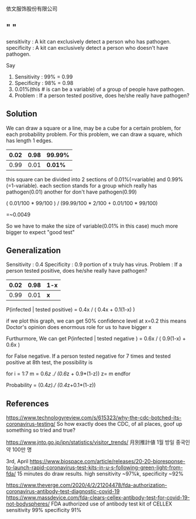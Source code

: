 依文服饰股份有限公司

## " "
sensitivity : A kit can exclusively detect a person who has pathogen.
specificity : A kit can exclusively detect a person who doesn't have pathogen.

Say
1. Sensitivity : 99% = 0.99
2. Specificity : 98% = 0.98
3. 0.01%(this # is can be a variable) of a group of people have pathogen.
4. Problem : If a person tested positive, does he/she really have pathogen?

## Solution

We can draw a square or a line, may be a cube for a certain problem, for each probability problem.
For this problem, we can draw a square, which has length 1 edges.

| 0.02 | 0.98 | __99.99%__ |
| --- | --- | --- |
| 0.99 | 0.01 | __0.01%__ |

this square can be divided into 2 sections of 0.01%(=variable) and 0.99%(=1-variable).
each section stands for a group which really has pathogen(0.01)
another for don't have pathogen(0.99)

( 0.01/100 * 99/100 ) / (99.99/100 * 2/100 + 0.01/100 * 99/100)

=~0.0049


So we have to make the size of variable(0.01% in this case) much more bigger to expect "good test"

## Generalization
Sensitivity : 0.4
Specificity : 0.9
portion of x truly has virus.
Problem : If a person tested positive, does he/she really have pathogen?

| 0.02 | 0.98 | __1-x__ |
| --- | --- | --- |
| 0.99 | 0.01 | __x__ |

P(infected | tested positive) = 0.4x / ( 0.4x + 0.1(1-x) )

if we plot this graph, we can get 50% confidence level at x=0.2
this means Doctor's opinion does enormous role for us to have bigger x 

Furthurmore, We can get
P(infected | tested negative ) = 0.6x / ( 0.9(1-x) + 0.6x )

for False negative.
If a person tested negative for 7 times and tested positive at 8th test,
the possibility is

for i = 1:7
   m = 0.6*z ./ (0.6*z + 0.9*(1-z))
   z= m
endfor

Probability = (0.4*z)./ (0.4*z+0.1*(1-z))


## References

https://www.technologyreview.com/s/615323/why-the-cdc-botched-its-coronavirus-testing/
So how exactly does the CDC, of all places, goof up something so tried and true?


https://www.jnto.go.jp/jpn/statistics/visitor_trends/
月別推計値
1월 방일 중국인 약 100만 명


3rd, April
https://www.biospace.com/article/releases/20-20-bioresponse-to-launch-rapid-coronavirus-test-kits-in-u-s-following-green-light-from-fda/
15 minutes do draw results.
high sensitivity ~97%k, specificity ~92%


https://www.theverge.com/2020/4/2/21204478/fda-authorization-coronavirus-antibody-test-diagnostic-covid-19
https://www.massdevice.com/fda-clears-cellex-antibody-test-for-covid-19-not-bodyspheres/
FDA authorized use of antibody test kit of CELLEX 
sensitivity 99%
specificity 91%



